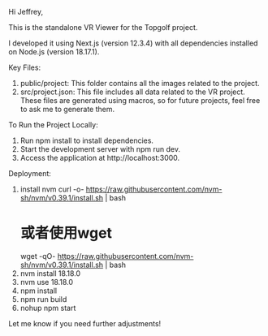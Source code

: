 Hi Jeffrey,

This is the standalone VR Viewer for the Topgolf project.

I developed it using Next.js (version 12.3.4) with all dependencies installed on Node.js (version 18.17.1).

Key Files:

1. public/project: This folder contains all the images related to the project.
2. src/project.json: This file includes all data related to the VR project.
   These files are generated using macros, so for future projects, feel free to ask me to generate them.

To Run the Project Locally:

1. Run npm install to install dependencies.
2. Start the development server with npm run dev.
3. Access the application at http://localhost:3000.

Deployment:

1. install nvm
   curl -o- https://raw.githubusercontent.com/nvm-sh/nvm/v0.39.1/install.sh | bash
    # 或者使用wget
   wget -qO- https://raw.githubusercontent.com/nvm-sh/nvm/v0.39.1/install.sh | bash
3. nvm install 18.18.0
4. nvm use 18.18.0
5. npm install
6. npm run build
7. nohup npm start

Let me know if you need further adjustments!
